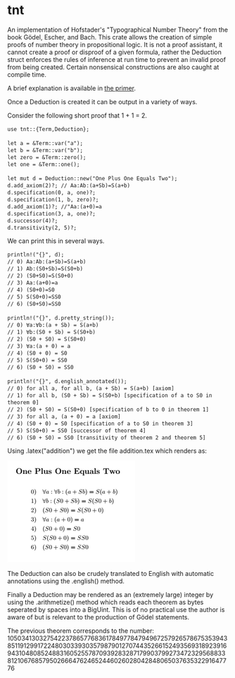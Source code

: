 # tnt
An implementation of Hofstader's "Typographical Number Theory" from the book Gödel, Escher, and Bach. This crate allows the creation of simple proofs of number theory in propositional logic. It is not a proof assistant, it cannot create a proof or disproof of a given formula, rather the Deduction struct enforces the rules of inference at run time to prevent an invalid proof from being created. Certain nonsensical constructions are also caught at compile time.

A brief explanation is available in [the primer](https://github.com/SymmetricChaos/tnt/blob/master/primer.pdf).

Once a Deduction is created it can be output in a variety of ways.

Consider the following short proof that 1 + 1 = 2.

```
use tnt::{Term,Deduction};

let a = &Term::var("a");
let b = &Term::var("b");
let zero = &Term::zero();
let one = &Term::one();

let mut d = Deduction::new("One Plus One Equals Two");
d.add_axiom(2)?; // Aa:Ab:(a+Sb)=S(a+b)
d.specification(0, a, one)?;
d.specification(1, b, zero)?;
d.add_axiom(1)?; //"Aa:(a+0)=a
d.specification(3, a, one)?;
d.successor(4)?;
d.transitivity(2, 5)?;
```

We can print this in several ways.

```
println!("{}", d);
// 0) Aa:Ab:(a+Sb)=S(a+b)
// 1) Ab:(S0+Sb)=S(S0+b)
// 2) (S0+S0)=S(S0+0)   
// 3) Aa:(a+0)=a        
// 4) (S0+0)=S0
// 5) S(S0+0)=SS0       
// 6) (S0+S0)=SS0

println!("{}", d.pretty_string());
// 0) ∀a:∀b:(a + Sb) = S(a+b)
// 1) ∀b:(S0 + Sb) = S(S0+b) 
// 2) (S0 + S0) = S(S0+0)    
// 3) ∀a:(a + 0) = a
// 4) (S0 + 0) = S0
// 5) S(S0+0) = SS0
// 6) (S0 + S0) = SS0 

println!("{}", d.english_annotated());
// 0) for all a, for all b, (a + Sb) = S(a+b) [axiom]
// 1) for all b, (S0 + Sb) = S(S0+b) [specification of a to S0 in theorem 0]
// 2) (S0 + S0) = S(S0+0) [specification of b to 0 in theorem 1]     
// 3) for all a, (a + 0) = a [axiom]
// 4) (S0 + 0) = S0 [specification of a to S0 in theorem 3]
// 5) S(S0+0) = SS0 [successor of theorem 4]
// 6) (S0 + S0) = SS0 [transitivity of theorem 2 and theorem 5] 
```

Using .latex("addition") we get the file addition.tex which renders as:

![one and one is two](https://github.com/SymmetricChaos/tnt/blob/master/examples/addition_snip.PNG?raw=true)


The Deduction can also be crudely translated to English with automatic annotations using the .english() method.

Finally a Deduction may be rendered as an (extremely large) integer by using the .arithmetize() method which reads each theorem as bytes seperated by spaces into a BigUint. This is of no practical use the author is aware of but is relevant to the production of Gödel statements.

The previous theorem corresponds to the number: 1050341303275422378657768361784977847949672579265786753539438511912991722480303393035798790127074435266152493569318923916943104808524883160525578709392832871799037992734723295688338121067685795026664762465244602602804284806503763532291647776